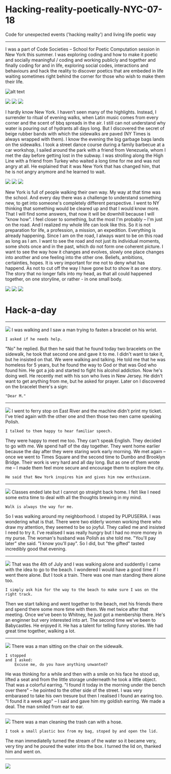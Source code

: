 # Hacking-reality-poetically-NYC-07-18
Code for unexpected events ('hacking reality') and living life poetic way

***

I was a part of Code Societies – School for Poetic Computation session in New York this summer. I was exploring coding and how to make it poetic and socially meaningful / coding and working publicly and together and finally coding for and in life, exploring social codes, interactions and behaviours and hack the reality to discover poetics that are embeded in life waiting sometimes right behind the corner for those who wish to make them their life.

![alt text](https://raw.githubusercontent.com/username/projectname/branch/path/to/img.png)

![](1.JPG)
![](4.jpg)
![](8.jpg)

I hardly know New York. I haven’t seen many of the highlights. Instead, I surrender to ritual of evening walks, when Latin music comes from every corner and the scent of bbq spreads in the air. I still can not understand why water is pouring out of hydrants all days long. But I discovered the secret of beige rubber bands with which the sidewalks are paved (NY Times is always wrapped with them). I know the evening the big garbage bags lands on the sidewalks. I took a street dance course during a family barbecue at a car workshop, I sailed around the park with a friend from Venezuela, whom I met the day before getting lost in the subway. I was strolling along the High Line with a friend from Turkey who waited a long time for me and was not angry at all. He explained that it was New York that has changed him, that he is not angry anymore and he learned to wait.

![](9.jpg)
![](12.jpg)
![](14.jpg)

New York is full of people walking their own way. My way at that time was the school. And every day there was a challenge to understand something new, to get into someone's completely different perspective. I went to NY thinking that something would be cleared up and that I would know more. That I will find some answers, that now it will be downhill because I will "know how". I feel closer to something, but the most I'm probably – I'm just on the road. And I realized my whole life can look like this. So it is not preparation for life, a profession, a mission, an expedition. Everything is already happening. Since I am on the road, I always want to be on this road as long as I am. I want to see the road and not just its individual moments, some shots once and in the past, which do not form one coherent picture. I want to see the way how it changes and evolves, slowly one place changes into another and one feeling into the other one. Beliefs,  ambitions, certainties, hopes. It is very important for me not to deny what has happend. As not to cut off the way I have gone but to show it as one story. The story that no longer falls into my head, as that all could happened together, on one storyline, or rather - in one small body.

![](16.jpg)
![](10.jpg)
![](18.jpg)


# Hack-a-day

***

![](2.jpg) 
I  was walking and I saw a man trying to fasten a bracelet on his wrist. 
<pre><code>I asked if he needs help.</code></pre>
"No" he replied. But then he said that he found today two bracelets on the sidewalk, he took that second one and gave it to me. I didn't want to take it, but he insisted on that. We were walking and talking. He told me that he was homeless for 5 years, but he found the way to God or that was God who found him. He got a job and started to fight his alcohol addiction. Now he's doing well. He recently met with his son who lives in New Jersey. He didn't want to get anything from me, but he asked for prayer. Later on I discovered on the bracelet there's a sign:
<pre><code>"Dear M."</code></pre>


***

![](11.jpg)
I  went to ferry stop on East River and the machine didn't print my ticket. I've tried again with the other one and then those two men came speaking Polish.
<pre><code>I talked to them happy to hear familiar speech.</code></pre>
They were happy to meet me too. They can't speak English. They decided to go with me. We spend half of the day together. They went home earlier because the day after they were staring work early morning. We met again – once we went to Times Square and the second time to Dumbo and Brooklyn Bridge. Their work is very hard and all day long. But as one of them wrote me – I made them feel more secure and encourage them to explore the city.
<pre><code>He said that New York inspires him and gives him new enthusiasm.</code></pre>

***



![](3.jpg)
Classes ended late but I cannot go straight back home.
I felt like I need some extra time to deal with all the thoughts brewing in my mind. 
<pre><code>Walk is always the way for me.</code></pre>
So I was walking around my neighborhood. I stoped by PUPUSERIA. I was wondering what is that. There were two elderly women working there who draw my attention, they seemed to be so joyful. They called me and insisted I need to try it. I've realised I was really hungry but I had no more money in my purse. The woman's husband was Polish as she told me.
 "You'll pay later" she said. "I know you'll pay". So I did, but "the gifted" tasted incredibly good that evening.

***

![](5.jpg) 
That was the 4th of July and I was walking alone and suddently I came with the idea to go to the beach. I wondered I would have a good time if I went there alone. But I took a train. There was one man standing there alone too.
<pre><code>I simply ask him for the way to the beach to make sure I was on the right track.</code></pre>
Then we start talking and went together to the beach, met his friends there and spend there some more time with them.
We met twice after that meeting. Once we've been to Whitney, he just got a membership there. He's an enginner but very interested into art.
The second time we've been to Babycastles. He enjoyed it. He has a talent for telling funny stories. We had great time together, walking a lot.

***

![](6.jpg) 
There was a man sitting on the chair on the sidewalk.
<pre><code>I stopped 
and I asked:
	Excuse me, do you have anything unwanted?</code></pre>
He was thinking for a while and then with a smile on his face he stood up, lifted a seat and from the little storage underneath he took a little object. That was a colorful earring. "I found it today in the morning under the bench over there" – he pointed to the other side of the street. I was very embarased to take his own tresure but then I realised I found an earing too. "I found it a week ago" – I said and gave him my goldish earring. We made a deal. The man smiled from ear to ear.

*** 

![](7.jpg) 
There was a man cleaning the trash can with a hose.
<pre><code>I took a small plastic box from my bag, stoped by and open the lid.</code></pre>
The man immediatelly turned the stream of the water so it became very, very tiny and he poured the water into the box. I turned the lid on, thanked him and went on.


***

![](15.jpg)

